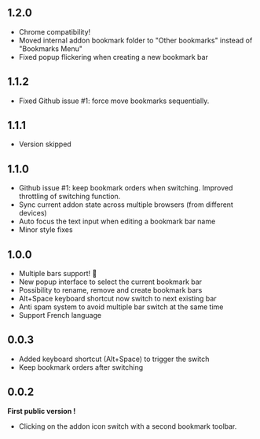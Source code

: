
## 1.2.0

- Chrome compatibility!
- Moved internal addon bookmark folder to "Other bookmarks" instead of "Bookmarks Menu"
- Fixed popup flickering when creating a new bookmark bar

## 1.1.2

- Fixed Github issue #1: force move bookmarks sequentially.

## 1.1.1

- Version skipped

## 1.1.0

- Github issue #1: keep bookmark orders when switching. Improved throttling of switching function.
- Sync current addon state across multiple browsers (from different devices)
- Auto focus the text input when editing a bookmark bar name
- Minor style fixes
  
## 1.0.0

- Multiple bars support! 🎉
- New popup interface to select the current bookmark bar
- Possibility to rename, remove and create bookmark bars
- Alt+Space keyboard shortcut now switch to next existing bar
- Anti spam system to avoid multiple bar switch at the same time
- Support French language

## 0.0.3

- Added keyboard shortcut (Alt+Space) to trigger the switch
- Keep bookmark orders after switching

## 0.0.2

**First public version !**

- Clicking on the addon icon switch with a second bookmark toolbar.